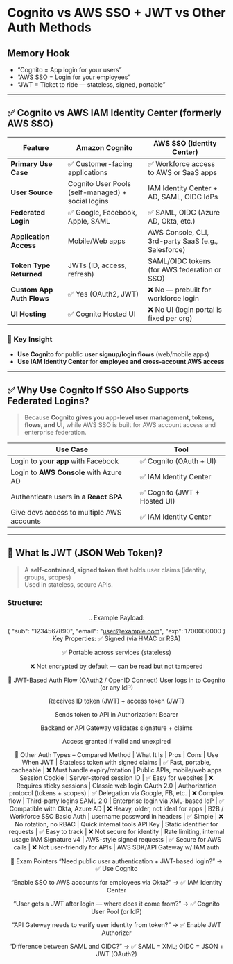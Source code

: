 # Cognito vs AWS SSO + JWT vs Other Auth Methods

## Memory Hook  
- “Cognito = App login for your users”  
- “AWS SSO = Login for your employees”  
- “JWT = Ticket to ride — stateless, signed, portable”

---

## ✅ Cognito vs AWS IAM Identity Center (formerly AWS SSO)

| Feature                      | **Amazon Cognito**                                 | **AWS SSO (Identity Center)**                           |
|------------------------------|----------------------------------------------------|----------------------------------------------------------|
| **Primary Use Case**         | ✅ Customer-facing applications                    | ✅ Workforce access to AWS or SaaS apps                  |
| **User Source**              | Cognito User Pools (self-managed) + social logins | IAM Identity Center + AD, SAML, OIDC IdPs               |
| **Federated Login**          | ✅ Google, Facebook, Apple, SAML                    | ✅ SAML, OIDC (Azure AD, Okta, etc.)                     |
| **Application Access**       | Mobile/Web apps                                    | AWS Console, CLI, 3rd-party SaaS (e.g., Salesforce)     |
| **Token Type Returned**      | JWTs (ID, access, refresh)                         | SAML/OIDC tokens (for AWS federation or SSO)            |
| **Custom App Auth Flows**    | ✅ Yes (OAuth2, JWT)                               | ❌ No — prebuilt for workforce login                     |
| **UI Hosting**               | ✅ Cognito Hosted UI                               | ❌ No UI (login portal is fixed per org)                 |

### 🧠 Key Insight  
- **Use Cognito** for public **user signup/login flows** (web/mobile apps)  
- **Use IAM Identity Center** for **employee and cross-account AWS access**

---

## ✅ Why Use Cognito If SSO Also Supports Federated Logins?

> Because **Cognito gives you app-level user management, tokens, flows, and UI**, while AWS SSO is built for AWS account access and enterprise federation.

| Use Case                                | Tool                      |
|-----------------------------------------|----------------------------|
| Login to **your app** with Facebook     | ✅ Cognito (OAuth + UI)    |
| Login to **AWS Console** with Azure AD  | ✅ IAM Identity Center     |
| Authenticate users in **a React SPA**   | ✅ Cognito (JWT + Hosted UI) |
| Give devs access to multiple AWS accounts | ✅ IAM Identity Center     |

---

## 🔐 What Is JWT (JSON Web Token)?

> A **self-contained, signed token** that holds user claims (identity, groups, scopes)  
> Used in stateless, secure APIs.

### Structure:

<Header>.<Payload>.<Signature>
Example Payload:

{
  "sub": "1234567890",
  "email": "user@example.com",
  "exp": 1700000000
}
Key Properties:
✅ Signed (via HMAC or RSA)

✅ Portable across services (stateless)

❌ Not encrypted by default — can be read but not tampered

🔑 JWT-Based Auth Flow (OAuth2 / OpenID Connect)
User logs in to Cognito (or any IdP)

Receives ID token (JWT) + access token (JWT)

Sends token to API in Authorization: Bearer <token>

Backend or API Gateway validates signature + claims

Access granted if valid and unexpired

🔐 Other Auth Types – Compared
Method	| What It Is	| Pros	| Cons	| Use When
JWT	| Stateless token with signed claims	| ✅ Fast, portable, cacheable	| ❌ Must handle expiry/rotation	| Public APIs, mobile/web apps
Session Cookie	| Server-stored session ID	| ✅ Easy for websites	| ❌ Requires sticky sessions	| Classic web login
OAuth 2.0	| Authorization protocol (tokens + scopes)	| ✅ Delegation via Google, FB, etc.	| ❌ Complex flow	| Third-party logins
SAML 2.0	| Enterprise login via XML-based IdP	| ✅ Compatible with Okta, Azure AD	| ❌ Heavy, older, not ideal for apps	| B2B / Workforce SSO
Basic Auth	| username:password in headers	| ✅ Simple	| ❌ No rotation, no RBAC	| Quick internal tools
API Key	| Static identifier for requests	| ✅ Easy to track	| ❌ Not secure for identity	| Rate limiting, internal usage
IAM Signature v4	| AWS-style signed requests	| ✅ Secure for AWS calls	| ❌ Not user-friendly for APIs	| AWS SDK/API Gateway w/ IAM auth

📌 Exam Pointers
“Need public user authentication + JWT-based login?” → ✅ Use Cognito

“Enable SSO to AWS accounts for employees via Okta?” → ✅ IAM Identity Center

“User gets a JWT after login — where does it come from?” → ✅ Cognito User Pool (or IdP)

“API Gateway needs to verify user identity from token?” → ✅ Enable JWT Authorizer

“Difference between SAML and OIDC?” → ✅ SAML = XML; OIDC = JSON + JWT (OAuth2)